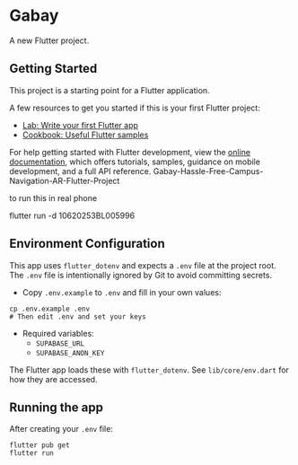 # Gabay

A new Flutter project.

## Getting Started

This project is a starting point for a Flutter application.

A few resources to get you started if this is your first Flutter project:

- [Lab: Write your first Flutter app](https://docs.flutter.dev/get-started/codelab)
- [Cookbook: Useful Flutter samples](https://docs.flutter.dev/cookbook)

For help getting started with Flutter development, view the
[online documentation](https://docs.flutter.dev/), which offers tutorials,
samples, guidance on mobile development, and a full API reference.
Gabay-Hassle-Free-Campus-Navigation-AR-Flutter-Project


to run this in real phone

flutter run -d 10620253BL005996

## Environment Configuration

This app uses `flutter_dotenv` and expects a `.env` file at the project root. The `.env` file is intentionally ignored by Git to avoid committing secrets.

- Copy `.env.example` to `.env` and fill in your own values:

```
cp .env.example .env
# Then edit .env and set your keys
```

- Required variables:
  - `SUPABASE_URL`
  - `SUPABASE_ANON_KEY`

The Flutter app loads these with `flutter_dotenv`. See `lib/core/env.dart` for how they are accessed.

## Running the app

After creating your `.env` file:

```
flutter pub get
flutter run
